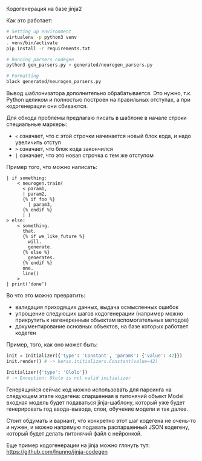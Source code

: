 Кодогенерация на базе jinja2

Как это работает:

```sh
# Setting up environment
virtualenv -p python3 venv
. venv/bin/activate
pip install -r requirements.txt

# Running parsers codegen
python3 gen_parsers.py > generated/neurogen_parsers.py

# Formatting
black generated/neurogen_parsers.py
```

Вывод шаблонизатора дополнительно обрабатывается. Это нужно, т.к. Python целиком
и полностью построен на правильных отступах, а при кодогенерации они сбиваются.

Для обхода проблемы предлагаю писать в шаблоне в начале строки специальные маркеры:
- `<` означает, что с этой строчки начинается новый блок кода, и надо увеличить отступ
- `>` означает, что блок кода закончился
- `|` означает, что это новая строчка с тем же отступом

Пример того, что можно написать:
```
| if something:
    < neurogen.train(
      < param1,
      | param2,
      {% if foo %}
        | param3,
      {% endif %}
      | )
> else:
    < something.
      that.
      {% if we_like_future %}
        will.
        generate.
      {% else %}
        generates.
      {% endif %}
      one.
      line()
    >
| print('done')
```

Во что это можно превратить:
- валидация приходящих данных, выдача осмысленных ошибок
- упрощение следующих шагов кодогенерации (например можно
  прикрутить к нагенеренным объектам вспомогательных методов)
- документирование основных объектов, на базе которых работает
  кодеген

Пример, того, как оно может быть:
```py
init = Initializer({'type': 'Constant', 'params': {'value': 42}})
init.render() # -> keras.initializers.Constant(value=42)

Initializer({'type': 'Ololo'})
# -> Exception: Ololo is not valid initializer
```

Генерящийся сейчас код можно использовать для парсинга на следующем этапе кодегена:
спаршенная в питонячий объект Model входная модель будет подаваться jinja-шаблону,
который уже будет генерировать год ввода-вывода, слои, обучение модели и так далее.

Стоит обдумать и вариант, что конкретно этот шаг кодегена не очень-то и нужен, и
можно напрямую подавать распаршенный JSON кодегену, который будет делать питонячий
файл с нейронкой.

Еще пример кодогенерации на jinja можно глянуть тут: https://github.com/lnunno/jinja-codegen
